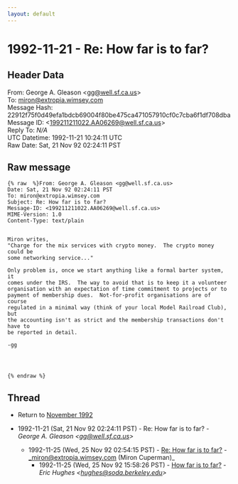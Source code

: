 ```yaml
---
layout: default
---
```


# 1992-11-21 - Re: How far is to far?

## Header Data

From: George A. Gleason \<gg@well.sf.ca.us\><br>
To: miron@extropia.wimsey.com<br>
Message Hash: 22912f75f0d49efa1bdcb69004f80be475ca471057910cf0c7cba6f1df708dba<br>
Message ID: \<199211211022.AA06269@well.sf.ca.us\><br>
Reply To: _N/A_<br>
UTC Datetime: 1992-11-21 10:24:11 UTC<br>
Raw Date: Sat, 21 Nov 92 02:24:11 PST<br>

## Raw message

```
{% raw  %}From: George A. Gleason <gg@well.sf.ca.us>
Date: Sat, 21 Nov 92 02:24:11 PST
To: miron@extropia.wimsey.com
Subject: Re: How far is to far?
Message-ID: <199211211022.AA06269@well.sf.ca.us>
MIME-Version: 1.0
Content-Type: text/plain


Miron writes, 
"Charge for the mix services with crypto money.  The crypto money could be
some networking service..."

Only problem is, once we start anything like a formal barter system, it
comes under the IRS.  The way to avoid that is to keep it a volunteer
organisation with an expectation of time commitment to projects or to
payment of membership dues.  Not-for-profit organisations are of course
regulated in a minimal way (think of your local Model Railroad Club), but
the accounting isn't as strict and the membership transactions don't have to
be reported in detail.  

-gg




{% endraw %}
```

## Thread

+ Return to [November 1992](/years/1992/11)

+ 1992-11-21 (Sat, 21 Nov 92 02:24:11 PST) - Re: How far is to far? - _George A. Gleason \<gg@well.sf.ca.us\>_
  + 1992-11-25 (Wed, 25 Nov 92 02:54:15 PST) - [Re: How far is to far?](/years/1992/11/9ed762c7e55d64073016e243dc654628ffedd8fc34bf3e892bccdf61fb745c6f) - _miron@extropia.wimsey.com (Miron Cuperman)_
    + 1992-11-25 (Wed, 25 Nov 92 15:58:26 PST) - [How far is to far?](/years/1992/11/b76a31a602320b2ec0fe83f4f1587296c6bcd7e0e0267c841c8ad15db59ff2b1) - _Eric Hughes \<hughes@soda.berkeley.edu\>_

